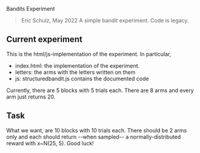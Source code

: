 Bandits Experiment

> Eric Schulz, May 2022
> A simple bandit experiment. Code is legacy.

##  Current experiment

This is the html/js-implementation of the experiment. In particular,

- index.html: the implementation of the experiment.
- letters: the arms with the letters written on them
- js: structuredbandit.js contains the documented code

Currently, there are 5 blocks with 5 trials each. There are 8 arms and every arm just returns 20.

## Task
What we want, are 10 blocks with 10 trials each. There should be 2 arms only and each should return --when sampled-- a normally-distributed reward with x~N(25, 5). Good luck!
